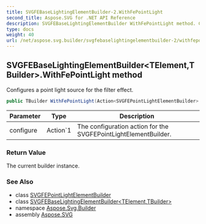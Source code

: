 ```yaml
---
title: SVGFEBaseLightingElementBuilder-2.WithFePointLight
second_title: Aspose.SVG for .NET API Reference
description: SVGFEBaseLightingElementBuilder WithFePointLight method. Configures a point light source for the filter effect
type: docs
weight: 40
url: /net/aspose.svg.builder/svgfebaselightingelementbuilder-2/withfepointlight/
---
```

## SVGFEBaseLightingElementBuilder&lt;TElement,TBuilder&gt;.WithFePointLight method

Configures a point light source for the filter effect.

```csharp
public TBuilder WithFePointLight(Action<SVGFEPointLightElementBuilder> configure)
```

| Parameter | Type | Description |
| --- | --- | --- |
| configure | Action`1 | The configuration action for the SVGFEPointLightElementBuilder. |

### Return Value

The current builder instance.

### See Also

* class [SVGFEPointLightElementBuilder](../../svgfepointlightelementbuilder/)
* class [SVGFEBaseLightingElementBuilder&lt;TElement,TBuilder&gt;](../)
* namespace [Aspose.Svg.Builder](../../../aspose.svg.builder/)
* assembly [Aspose.SVG](../../../)
